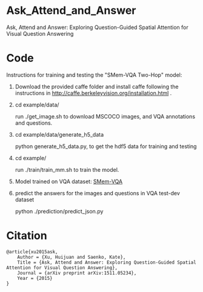 # Ask_Attend_and_Answer
 
Ask, Attend and Answer: Exploring Question-Guided Spatial Attention for Visual Question Answering


# Code

Instructions for training and testing the "SMem-VQA Two-Hop" model:

1. Download the provided caffe folder and install caffe following the instructions in http://caffe.berkeleyvision.org/installation.html .

2. cd example/data/

   run ./get_image.sh to download MSCOCO images, and VQA annotations and questions.
   
3. cd example/data/generate_h5_data

   python generate_h5_data.py, to get the hdf5 data for training and testing

4. cd example/

   run ./train/train_mm.sh to train the model.

5. Model trained on VQA dataset: [SMem-VQA](https://drive.google.com/file/d/0BxLtQPBFL-uLUFExNEpHNUIyUzQ/view)

6. predict the answers for the images and questions in VQA test-dev dataset 

   python ./prediction/predict_json.py

# Citation

    @article{xu2015ask,
        Author = {Xu, Huijuan and Saenko, Kate},
        Title = {Ask, Attend and Answer: Exploring Question-Guided Spatial Attention for Visual Question Answering},
        Journal = {arXiv preprint arXiv:1511.05234},
        Year = {2015}
    }
